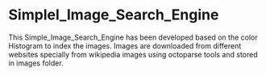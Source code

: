 # Simplel_Image_Search_Engine

This Simple_Image_Search_Engine has been developed based on the color Histogram to index the images.
Images are downloaded from different websites specially from wikipedia images using octoparse tools and stored in images folder.
